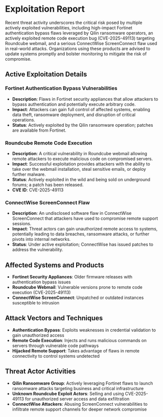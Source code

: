 # Exploitation Report

Recent threat activity underscores the critical risk posed by multiple actively exploited vulnerabilities, including high-impact Fortinet authentication bypass flaws leveraged by Qilin ransomware operators, an actively exploited remote code execution bug (CVE-2025-49113) targeting Roundcube webmail, and a serious ConnectWise ScreenConnect flaw used in real-world attacks. Organizations using these products are advised to update systems promptly and bolster monitoring to mitigate the risk of compromise.

## Active Exploitation Details

### Fortinet Authentication Bypass Vulnerabilities
- **Description**: Flaws in Fortinet security appliances that allow attackers to bypass authentication and potentially execute arbitrary code.  
- **Impact**: Attackers can gain full control of affected systems, enabling data theft, ransomware deployment, and disruption of critical operations.  
- **Status**: Actively exploited by the Qilin ransomware operation; patches are available from Fortinet.  

### Roundcube Remote Code Execution
- **Description**: A critical vulnerability in Roundcube webmail allowing remote attackers to execute malicious code on compromised servers.  
- **Impact**: Successful exploitation provides attackers with the ability to take over the webmail installation, steal sensitive emails, or deploy further malware.  
- **Status**: Actively exploited in the wild and being sold on underground forums; a patch has been released.  
- **CVE ID**: CVE-2025-49113  

### ConnectWise ScreenConnect Flaw
- **Description**: An undisclosed software flaw in ConnectWise ScreenConnect that attackers have used to compromise remote support sessions.  
- **Impact**: Threat actors can gain unauthorized remote access to systems, potentially leading to data breaches, ransomware attacks, or further pivots into internal networks.  
- **Status**: Under active exploitation; ConnectWise has issued patches to address the vulnerability.  

## Affected Systems and Products

- **Fortinet Security Appliances**: Older firmware releases with authentication bypass issues  
- **Roundcube Webmail**: Vulnerable versions prone to remote code execution (CVE-2025-49113)  
- **ConnectWise ScreenConnect**: Unpatched or outdated instances susceptible to intrusion  

## Attack Vectors and Techniques

- **Authentication Bypass**: Exploits weaknesses in credential validation to gain unauthorized access  
- **Remote Code Execution**: Injects and runs malicious commands on servers through vulnerable code pathways  
- **Hijacked Remote Support**: Takes advantage of flaws in remote connectivity to control systems undetected  

## Threat Actor Activities

- **Qilin Ransomware Group**: Actively leveraging Fortinet flaws to launch ransomware attacks targeting business and critical infrastructure  
- **Unknown Roundcube Exploit Actors**: Selling and using CVE-2025-49113 for unauthorized server access and data exfiltration  
- **ConnectWise Attackers**: Abusing ScreenConnect vulnerabilities to infiltrate remote support channels for deeper network compromise  
